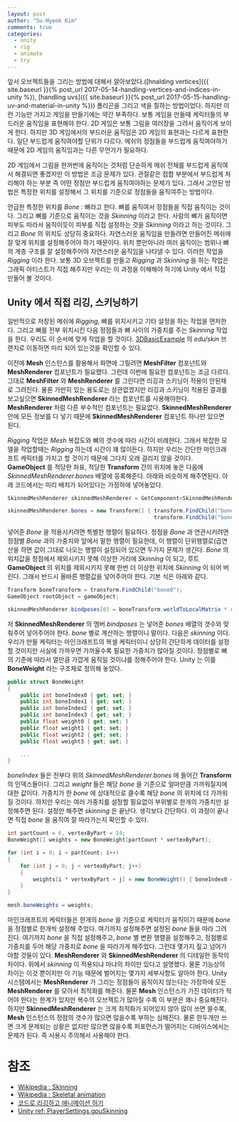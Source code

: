 ```yaml
---
layout: post
author: "Su-Hyeok Kim"
comments: true
categories:
  - unity
  - rig
  - animate
  - try
---
```


앞서 오브젝트들을 그리는 방법에 대해서 알아보았다.([hnalding vertices]({{ site.baseurl }}{% post_url 2017-05-14-handling-vertices-and-indices-in-unity %}), [handling uvs]({{ site.baseurl }}{% post_url 2017-05-15-handling-uv-and-material-in-unity %})) 폴리곤을 그리고 색을 칠하는 방법이었다. 하지만 이런 기능만 가지고 게임을 만들기에는 약간 부족하다. 보통 게임을 만들때 케릭터들의 부드러운 움직임을 표현해야 한다. 2D 게임은 보통 그림을 여러장을 그려서 움직이게 보이게 한다. 하지만 3D 게임에서의 부드러운 움직임은 2D 게임의 표현과는 다르게 표현한다. 일단 부드럽게 움직여야할 단위가 다르다. 메쉬의 정점들을 부드럽게 움직여야하기 때문에 2D 게임의 움직임과는 다른 무언가가 필요하다.

2D 게임에서 그림을 한꺼번에 움직이는 것처럼 단순하게 메쉬 전체를 부드럽게 움직여서 해결되면 좋겠지만 이 방법은 조금 문제가 있다. 관절같은 접합 부분에서 부드럽게 처리해야 하는 부분 즉 어떤 정점만 부드럽게 움직여야하는 문제가 있다. 그래서 고안된 방법은 특정한 위치를 설정해서 그 위치를 기준으로 정점들을 움직여주는 방법이다.

언급한 특정한 위치를 _Bone_ : 뼈라고 한다. 뼈를 움직여서 정점들을 직접 움직이는 것이다. 그리고 뼈를 기준으로 움직이는 것을 _Skinning_ 이라고 한다. 사람의 뼈가 움직이면 피부도 따라서 움직이듯이 피부를 직접 설정하는 것을 _Skinning_ 이라고 하는 것이다. 그리고 _Bone_ 의 위치도 상당히 중요하다. 자연스러운 움직임을 만들려면 만들어진 메쉬에 잘 맞게 위치를 설정해주어야 하기 때문이다. 위치 뿐만아니라 여러 움직이는 범위나 뼈의 계층 구조를 잘 설정해주어야 자연스러운 움직임을 나타낼 수 있다. 이러한 작업을 _Rigging_ 이라 한다. 보통 3D 오브젝트를 만들고 _Rigging_ 과 _Skinning_ 을 하는 작업은 그래픽 아티스트가 직접 해주지만 우리는 이 과정을 이해해야 하기에 Unity 에서 직접 만들어 볼 것이다.

<!-- more -->

## Unity 에서 직접 리깅, 스키닝하기

일반적으로 저장된 메쉬에 _Rigging_, 뼈를 위치시키고 기타 설정을 하는 작업을 먼저한다. 그리고 뼈를 전부 위치시킨 다음 정점들과 뼈 사이의 가중치를 주는 _Skinning_ 작업을 한다. 우리도 이 순서에 맞게 작업을 할 것이다. [3DBasicExample](https://github.com/hrmrzizon/3DBasicExample) 의 _edu/skin_ 브랜치로 이동하면 미리 되어 있는것을 확인할 수 있다.

이전에 __Mesh__ 인스턴스를 활용해서 화면에 그릴려면 __MeshFilter__ 컴포넌트와 __MeshRenderer__ 컴포넌트가 필요했다. 그런데 이번에 필요한 컴포넌트는 조금 다르다. 그대로 __MeshFilter__ 와 __MeshRenderer__ 를 그린다면 리깅과 스키닝이 적용이 안된채로 그려진다. 물론 가만히 있는 용도로는 상관없겠지만 리깅과 스키닝이 적용된 결과를 보고싶으면 __SkinnedMeshRenderer__ 라는 컴포넌트를 사용해야한다. __MeshRenderer__ 처럼 다른 부수적인 컴포넌트는 필요없다. __SkinnedMeshRenderer__ 안에 모든 정보를 다 넣기 때문에 __SkinnedMeshRenderer__ 컴포넌트 하나만 있으면 된다.

_Rigging_ 작업은 _Mesh_ 복잡도와 뼈의 갯수에 따라 시간이 비례한다. 그래서 복잡한 모델을 작업할때는 _Rigging_ 하는데 시간이 꽤 많이든다. 하지만 우리는 간단한 마인크래프트 케릭터를 가지고 할 것이기 때문에 그다지 오래 걸리지 않을 것이다. __GameObject__ 를 적당한 좌표, 적당한 __Transform__ 간의 위치에 놓은 다음에 _SkinnedMeshRenderer.bones_ 배열에 등록해준다. 아래와 비슷하게 해주면된다. 아래 코드에서는 미리 배치가 되어있다는 가정하에 넣어놓았다.

```C#
SkinnedMeshRenderer skinnedMeshRenderer = GetComponent<SkinnedMeshRenderer>();

skinnedMeshRenderer.bones = new Transform[] { transform.FindChild("bone0"), transform.FindChild("bone1"), transform.FindChild("bone2"),
                                              transform.FindChild("bone3"), transform.FindChild("bone4"), transform.FindChild("bone5") };

```

넣어준 _Bone_ 을 적용시키려면 특별한 행렬이 필요하다. 정점을 _Bone_ 과 연관시키려면 정점별 _Bone_ 과의 가중치와 앞에서 말한 행렬이 필요한데, 이 행렬이 단위행렬로(곱연산을 하면 값이 그대로 나오는 행렬이 설정되어 있으면 두가지 문제가 생긴다. _Bone_ 의 위치값을 정점에서 제외시키지 못해 이상한 거리에 _Skinning_ 이 되고, 루트 __GameObject__ 의 위치를 제외시키지 못해 한번 더 이상한 위치에 _Skinning_ 이 되어 버린다. 그래서 반드시 올바른 행렬값을 넣어주어야 한다. 기본 식은 아래와 같다.

```C#
Transform boneTransform = transform.FindChild("bone0");
GameObject rootObject = gameObject;

skinnedMeshRenderer.bindposes[0] = boneTransform.worldToLocalMatrix * rootObject.transform.localToWorldMatrix;
```

저 __SkinnedMeshRenderer__ 의 멤버 _bindposes_ 는 넣어준 _bones_ 배열의 갯수와 맞춰주어 넣어주어야 한다. _bone_ 별로 계산하는 행렬이니 말이다. 다음은 _skinning_ 이다. 우리가 만들 케릭터는 마인크래프트의 복셀 케릭터이니 상당히 간단하게 데이터를 설정할 것이지만 사실에 가까우면 가까울수록 필요한 가중치가 많아질 것이다. 정점별로 뼈의 기준에 따라서 얼만큼 가깝게 움직일 것이냐를 정해주어야 한다. Unity 는 이를 __BoneWeight__ 라는 구조체로 정의해 놓았다.

```C#
public struct BoneWeight
{
    public int boneIndex0 { get; set; }
    public int boneIndex1 { get; set; }
    public int boneIndex2 { get; set; }
    public int boneIndex3 { get; set; }
    public float weight0 { get; set; }
    public float weight1 { get; set; }
    public float weight2 { get; set; }
    public float weight3 { get; set; }

    ...
}
```

_boneIndex_ 들은 전부다 위의 _SkinnedMeshRenderer.bones_ 에 들어간 __Transform__ 의 인덱스들이다. 그리고 _weight_ 들은 해당 _bone_ 을 기준으로 얼마만큼 가까워질지에 대한 값이다. 가중치가 한 _bone_ 에 상대적으로 클수록 해당 _bone_ 의 위치에 더 가까워질 것이다. 하지만 우리는 여러 가중치를 설정할 필요없이 부위별로 한개의 가중치만 설정해주면 된다. 설정만 해주면 _skinning_ 은 끝난다. 생각보다 간단하다. 이 과정이 끝나면 직접 _bone_ 을 움직여 잘 따라가는지 확인할 수 있다.

```c#
int partCount = 6, vertexByPart = 24;
BoneWeight[] weights = new BoneWeight[partCount * vertexByPart];

for (int i = 0; i < partCount; i++)
{
    for (int j = 0; j < vertexByPart; j++)
    {
        weights[i * vertexByPart + j] = new BoneWeight() { boneIndex0 = i, weight0 = 1 };
    }
}

mesh.boneWeights = weights;
```

마인크래프트의 케릭터들은 한개의 _bone_ 을 기준으로 케릭터가 움직이기 때문에 _bone_ 을 정점별로 한개씩 설정해 주었다. 여기까지 설정해주면 설정된 _bone_ 들을 따라 그려진다. 여기까지 _bone_ 을 직접 설정해주고, _bone_ 별 변환 행렬을 설정해주고, 정점별로 가중치를 두어 해당 가중치로 _bone_ 을 따라가게 해주었다. 그런데 몇가지 짚고 넘어가야할 것들이 있다. __MeshRenderer__ 와 __SkinnedMeshRenderer__ 의 디테일한 동작의 차이다. 위에서 _skinning_ 이 적용되냐 마냐의 차이만 있다고 설명했다. 물론 기능상의 차이는 이것 뿐이지만 이 기능 때문에 벌어지는 몇가지 세부사항도 알아야 한다. Unity 시스템에서는 __MeshRenderer__ 가 그리는 정점들이 움직이지 않는다는 가정하에 모든 __MeshRenderer__ 를 모아서 최적화를 해준다. 물론 __Mesh__ 인스턴스가 가진 데이터가 적어야 한다는 한계가 있지만 복수의 오브젝트가 많아질 수록 이 부분은 꽤나 중요해진다. 하지만 __SkinnedMeshRenderer__ 는 크게 최적화가 되어있지 않아 많이 쓰면 쓸수록, __Mesh__ 인스턴스의 정점의 갯수가 많으면 많을수록 부하는 심해진다. 물론 한두개만 쓰면 크게 문제되는 상황은 없지만 많으면 많을수록 퍼포먼스가 떨어지는 디바이스에서는 문제가 된다. 즉 사용시 주의해서 사용해야 한다.

# 참조

- [Wikipedia : Skinning](https://en.wikipedia.org/wiki/Skinning)
- [Wikipedia : Skeletal animation](https://en.wikipedia.org/wiki/Skeletal_animation)
- [코드로 리깅하고 애니메이션 하기](https://github.com/GameEngineStudy/CodeRigging)
- [Unity ref: PlayerSettings.gpuSkinning](https://docs.unity3d.com/ScriptReference/PlayerSettings-gpuSkinning.html)
